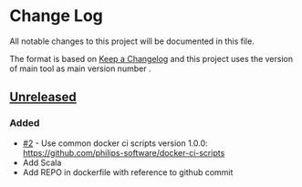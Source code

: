 # Change Log
All notable changes to this project will be documented in this file.

The format is based on [Keep a Changelog](http://keepachangelog.com/)
and this project uses the version of main tool as main version number .

## [Unreleased]

### Added
- [#2] - Use common docker ci scripts version 1.0.0: https://github.com/philips-software/docker-ci-scripts
- Add Scala
- Add REPO in dockerfile with reference to github commit

[#2]: https://github.com/philips-software/scala/issues/2
[Unreleased]: https://github.com/philips-software/scala
